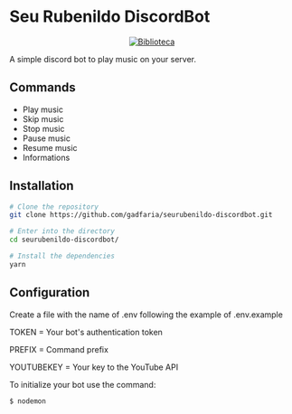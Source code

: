 # Seu Rubenildo DiscordBot 
<div align="center"">
    <a href="https://discord.js.org/#/" target="_blank"><img src="https://img.shields.io/badge/Biblioteca-discord.js-%23738adb" alt="Biblioteca"/></a>
  </div>

A simple discord bot to play music on your server.

## Commands

- Play music 
- Skip music
- Stop music
- Pause music
- Resume music
- Informations

## Installation 

```bash
# Clone the repository
git clone https://github.com/gadfaria/seurubenildo-discordbot.git

# Enter into the directory
cd seurubenildo-discordbot/

# Install the dependencies
yarn
```

## Configuration

Create a file with the name of .env following the example of .env.example

TOKEN = Your bot's authentication token

PREFIX = Command prefix

YOUTUBEKEY = Your key to the YouTube API

To initialize your bot use the command:

```$ nodemon```
